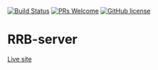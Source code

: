 [![Build Status](https://img.shields.io/travis/npm/npm/latest.svg?style=flat-square)](https://travis-ci.org/brentguistwite/RRB-server) [![PRs Welcome](https://img.shields.io/badge/PRs-welcome-brightgreen.svg?style=flat-square)](https://github.com/brentguistwite/RRB-server/pull/new/master) [![GitHub license](https://img.shields.io/badge/license-MIT-blue.svg?style=flat-square)](https://github.com/brentguistwite/RRB-server/blob/master/LICENSE)
# RRB-server
[Live site](https://mysterious-garden-51929.herokuapp.com)
